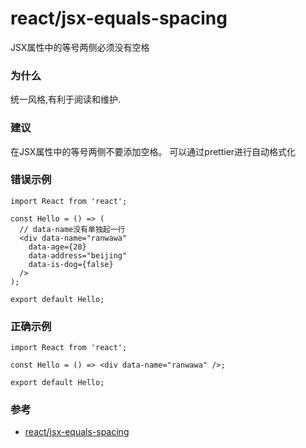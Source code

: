 # react/jsx-equals-spacing

JSX属性中的等号两侧必须没有空格

### 为什么

统一风格,有利于阅读和维护.

### 建议

在JSX属性中的等号两侧不要添加空格。
可以通过prettier进行自动格式化

### 错误示例

```tsx
import React from 'react';

const Hello = () => (
  // data-name没有单独起一行
  <div data-name="ranwawa"
    data-age={28}
    data-address="beijing"
    data-is-dog={false}
  />
);

export default Hello;
```

### 正确示例

```tsx
import React from 'react';

const Hello = () => <div data-name="ranwawa" />;

export default Hello;
```

### 参考

- [react/jsx-equals-spacing](https://eslint.org/docs/rules/react/jsx-equals-spacing)
